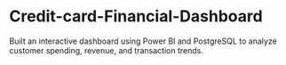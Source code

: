 # Credit-card-Financial-Dashboard
Built an interactive dashboard using Power BI and PostgreSQL to analyze customer spending, revenue, and transaction trends. 
